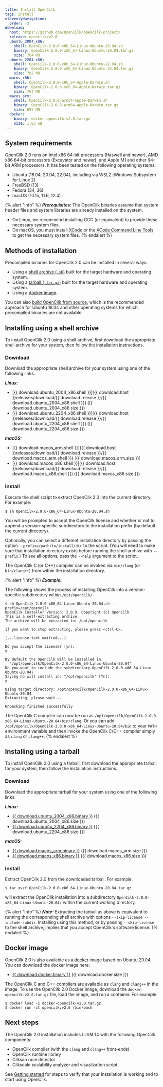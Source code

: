 ```yaml
---
title: Install OpenCilk
tags: install
eleventyNavigation:
  order: -3
download:
  host: https://github.com/OpenCilk/opencilk-project/
  release: opencilk/v2.0
  ubuntu_2004_x86: 
    shell: OpenCilk-2.0.0-x86_64-Linux-Ubuntu-20.04.sh
    binary: OpenCilk-2.0.0-x86_64-Linux-Ubuntu-20.04.tar.gz
    size: 764 MB
  ubuntu_2204_x86: 
    shell: OpenCilk-2.0.0-x86_64-Linux-Ubuntu-22.04.sh
    binary: OpenCilk-2.0.0-x86_64-Linux-Ubuntu-22.04.tar.gz
    size: 782 MB
  macos_x86: 
    shell: OpenCilk-2.0.0-x86_64-Apple-Darwin.sh
    binary: OpenCilk-2.0.0-x86_64-Apple-Darwin.tar.gz
    size: 767 MB
  macos_arm:
    shell: OpenCilk-2.0.0-arm64-Apple-Darwin.sh
    binary: OpenCilk-2.0.0-arm64-Apple-Darwin.tar.gz
    size: 695 MB
  docker: 
    binary: docker-opencilk-v2.0.tar.gz
    size: 1.05 GB
---
```


## System requirements

OpenCilk 2.0 runs on Intel x86 64-bit processors (Haswell and newer), AMD x86
64-bit processors (Excavator and newer), and Apple M1 and other 64-bit
ARM processors.  It has been tested on the following operating systems:

 - Ubuntu (18.04, 20.04, 22.04), including via WSL2 (Windows Subsystem for Linux 2)
 - FreeBSD (13)
 - Fedora (34, 36)
 - macOS (10.15, 11.6, 12.4)

{% alert "info" %}
***Prerequisites:*** The OpenCilk binaries assume that system header files and system libraries
are already installed on the system.
- On Linux, we recommend installing GCC (or equivalent) to provide these necessary system files.
- On macOS, you must install [XCode](https://developer.apple.com/support/xcode/) or
the [XCode Command Line Tools](https://mac.install.guide/commandlinetools/index.html) to get
the necessary system files. 
{% endalert %}

## Methods of installation

Precompiled binaries for OpenCilk 2.0 can be installed in several ways:
- Using a [shell archive (`.sh`)](#installing-using-a-shell-archive) built for the target hardware and operating system.
- Using a [tarball (`.tar.gz`)](#installing-using-a-tarball) built for the target hardware and operating system.
- Using a [docker image](#docker-image).

You can also [build OpenCilk from source](../build-opencilk-from-source),
which is the recommended approach for Ubuntu 18.04 and other operating systems for
which precompiled binaries are not available.

## Installing using a shell archive

To install OpenCilk 2.0 using a shell archive, first download the appropriate shell
archive for your system, then follow the installation instructions.

### Download

Download the appropriate shell archive for your system using one of the following links:

***Linux:***
 - [{{ download.ubuntu_2004_x86.shell }}]({{ download.host }}releases/download/{{ download.release }}/{{ download.ubuntu_2004_x86.shell }})
   ({{ download.ubuntu_2004_x86.size }})
 - [{{ download.ubuntu_2204_x86.shell }}]({{ download.host }}releases/download/{{ download.release }}/{{ download.ubuntu_2204_x86.shell }})
   ({{ download.ubuntu_2204_x86.size }})
 
***macOS:***
 - [{{ download.macos_arm.shell }}]({{ download.host }}releases/download/{{ download.release }}/{{ download.macos_arm.shell }})
   ({{ download.macos_arm.size }})
 - [{{ download.macos_x86.shell }}]({{ download.host }}releases/download/{{ download.release }}/{{ download.macos_x86.shell }})
   ({{ download.macos_x86.size }})

### Install

Execute the shell script to extract OpenCilk 2.0 into the current directory.  For example:

```shell-session
$ sh OpenCilk-2.0.0-x86_64-Linux-Ubuntu-20.04.sh
```

You will be prompted to accept the OpenCilk license and whether or not to
append a version-specific subdirectory to the installation prefix (by default
the current directory).

Optionally, you can select a different installation directory by passing the
option `--prefix=/path/to/install/dir` to the script.  (You will need to make
sure that installation directory exists before running the shell archive with
`--prefix`.)  To see all options, pass
the `--help` argument to the script.

The OpenCilk C (or C++) compiler can be invoked via `bin/clang` (or
`bin/clang++`) from within the installation directory.

{% alert "info" %}
***Example:***

The following shows the process of installing OpenCilk into a version-specific
subdirectory within `/opt/opencilk/`.

```shell-session
$ sh OpenCilk-2.0.0-x86_64-Linux-Ubuntu-20.04.sh --prefix=/opt/opencilk
OpenCilk Installer Version: 2.0.0, Copyright (c) OpenCilk
This is a self-extracting archive.
The archive will be extracted to: /opt/opencilk

If you want to stop extracting, please press <ctrl-C>.

[...license text omitted...]

Do you accept the license? [yn]:
y

By default the OpenCilk will be installed in:
  "/opt/opencilk/OpenCilk-2.0.0-x86_64-Linux-Ubuntu-20.04"
Do you want to include the subdirectory OpenCilk-2.0.0-x86_64-Linux-Ubuntu-20.04?
Saying no will install in: "/opt/opencilk" [Yn]:
y

Using target directory: /opt/opencilk/OpenCilk-2.0.0-x86_64-Linux-Ubuntu-20.04
Extracting, please wait...

Unpacking finished successfully
```

The OpenCilk C compiler can now be run as
`/opt/opencilk/OpenCilk-2.0.0-x86_64-Linux-Ubuntu-20.04/bin/clang`.  Or you can add
`/opt/opencilk/OpenCilk-2.0.0-x86_64-Linux-Ubuntu-20.04/bin` to your `PATH` environment variable
and then invoke the OpenCilk C/C++ compiler simply as `clang` or `clang++`.
{% endalert %}

## Installing using a tarball

To install OpenCilk 2.0 using a tarball, first download the appropriate tarball
for your system, then follow the installation instructions.

### Download

Download the appropriate tarball for your system using one of the following links:

***Linux:***
 - <a id="{{ download.release }} ubuntu 2004 x86" href="{{ download.host }}releases/download/{{ download.release }}/{{ download.ubuntu_2004_x86.binary }}">{{ download.ubuntu_2004_x86.binary }}</a>
   ({{ download.ubuntu_2004_x86.size }})
 - <a id="{{ download.release }} ubuntu 2204 x86" href="{{ download.host }}releases/download/{{ download.release }}/{{ download.ubuntu_2204_x86.binary }}">{{ download.ubuntu_2204_x86.binary }}</a>
   ({{ download.ubuntu_2204_x86.size }})
 
***macOS:***
 - <a id="{{ download.release }} macos arm" href="{{ download.host }}releases/download/{{ download.release }}/{{ download.macos_arm.binary }}">{{ download.macos_arm.binary }}</a>
   ({{ download.macos_arm.size }})
 - <a id="{{ download.release }} macos x86" href="{{ download.host }}releases/download/{{ download.release }}/{{ download.macos_x86.binary }}">{{ download.macos_x86.binary }}</a>
   ({{ download.macos_x86.size }})
 
### Install

Extract OpenCilk 2.0 from the downloaded tarball.  For example:
```shell-session
$ tar xvzf OpenCilk-2.0.0-x86_64-Linux-Ubuntu-20.04.tar.gz
```
will extract the OpenCilk installation into a subdirectory
`OpenCilk-2.0.0-x86_64-Linux-Ubuntu-20.04/` within the current working directory.

{% alert "info" %}
***Note:*** Extracting the tarball as above is equivalent to running the corresponding
shell archive with options `--skip-license --include-subdir`.  Installing using this method,
or by passing `--skip-license` to the shell archive, implies that you accept OpenCilk's
software license.
{% endalert %}

## Docker image

OpenCilk 2.0 is also available as a [docker](https://www.docker.com/) image based on Ubuntu 20.04.
You can download the docker image here:

- <a id="{{ download.release }} docker" href="{{ download.host }}releases/download/{{ download.release }}/{{ download.docker.binary }}">{{ download.docker.binary }}</a>
   ({{ download.docker.size }})

The OpenCilk C and C++ compilers are available as `clang` and `clang++` in the
image.  To use the OpenCilk 2.0 Docker image, download the
`docker-opencilk-v2.0.tar.gz` file, load the image, and run a container.  For
example:

```shell-session
$ docker load -i docker-opencilk-v2.0.tar.gz
$ docker run -it opencilk:v2.0 /bin/bash
```

## Next steps

The OpenCilk 2.0 installation includes LLVM 14 with the following OpenCilk
components:

 - OpenCilk compiler (with the `clang` and `clang++` front-ends)
 - OpenCilk runtime library
 - Cilksan race detector 
 - Cilkscale scalability analyzer and visualization script

See [Getting started](/doc/users-guide/getting-started) for steps to verify
that your installation is working and to start using OpenCilk.

